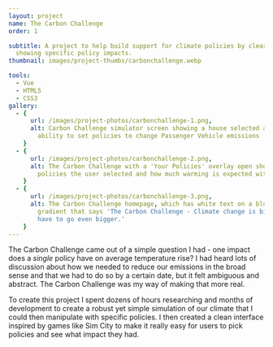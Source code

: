 ```yaml
---
layout: project
name: The Carbon Challenge
order: 1

subtitle: A project to help build support for climate policies by clearly
  showing specific policy impacts.
thumbnail: images/project-thumbs/carbonchallenge.webp

tools:
  - Vue
  - HTML5
  - CSS3
gallery:
  - {
      url: /images/project-photos/carbonchallenge-1.png,
      alt: Carbon Challenge simulator screen showing a house selected and the
        ability to set policies to change Passenger Vehicle emissions
    }
  - {
      url: /images/project-photos/carbonchallenge-2.png,
      alt: The Carbon Challenge with a 'Your Policies' overlay open showing what
        policies the user selected and how much warming is expected with them
    }
  - {
      url: /images/project-photos/carbonchallenge-3.png,
      alt: The Carbon Challenge homepage, which has white text on a blue
        gradient that says 'The Carbon Challenge - Climate change is big. So we
        have to go even bigger.'
    }
---
```


The Carbon Challenge came out of a simple question I had - one impact does a
_single_ policy have on average temperature rise? I had heard lots of discussion
about how we needed to reduce our emissions in the broad sense and that we had
to do so by a certain date, but it felt ambiguous and abstract. The Carbon
Challenge was my way of making that more real.

To create this project I spent dozens of hours researching and months of
development to create a robust yet simple simulation of our climate that I could
then manipulate with specific policies. I then created a clean interface
inspired by games like Sim City to make it really easy for users to pick
policies and see what impact they had.
